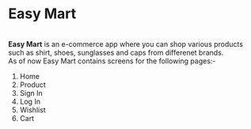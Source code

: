 <h1>Easy Mart</h1>
<br>
<b>Easy Mart</b> is an e-commerce app where you can shop various products such as shirt, shoes, sunglasses and caps from differenet brands.
<br>
As of now Easy Mart contains screens for the following pages:-

1. Home
2. Product
3. Sign In
4. Log In
5. Wishlist
6. Cart
